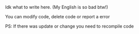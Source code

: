 Idk what to write here. (My English is so bad btw!)

You can modify code, delete code or report a error 

PS: If there was update or change you need to recompile code
